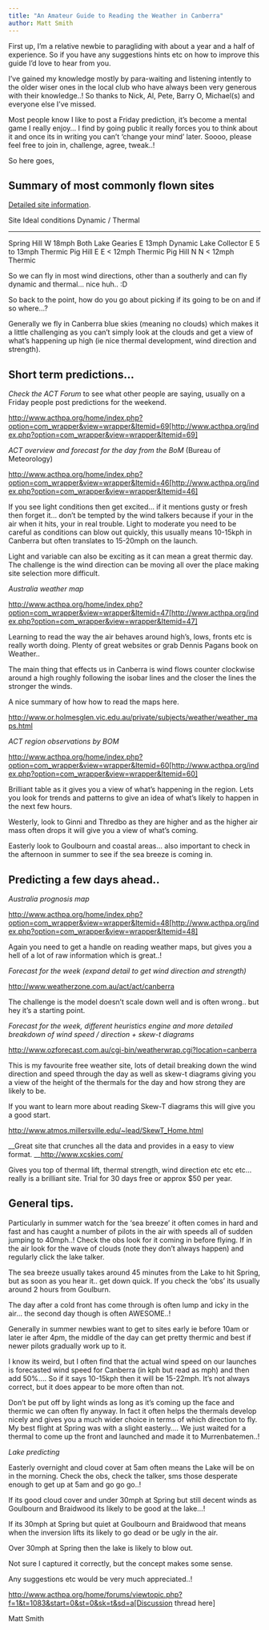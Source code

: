 ```yaml
---
title: "An Amateur Guide to Reading the Weather in Canberra"
author: Matt Smith
---
```


First up, I’m a relative newbie to paragliding with about a year and a
half of experience. So if you have any suggestions hints etc on how to
improve this guide I’d love to hear from you.

I’ve gained my knowledge mostly by para-waiting and listening intently
to the older wiser ones in the local club who have always been very
generous with their knowledge..! So thanks to Nick, Al, Pete, Barry O,
Michael(s) and everyone else I’ve missed.

Most people know I like to post a Friday prediction, it’s become a
mental game I really enjoy… I find by going public it really forces you
to think about it and once its in writing you can’t ‘change your mind’
later. Soooo, please feel free to join in, challenge, agree, tweak..!

So here goes,

## Summary of most commonly flown sites

[Detailed site information](/flying-ACT/sites).


Site           Ideal conditions  Dynamic / Thermal
-------------- ----------------- -----------------
Spring Hill    W 18mph           Both
Lake Gearies   E 13mph           Dynamic
Lake Collector E 5 to 13mph      Thermic
Pig Hill E     E < 12mph         Thermic
Pig Hill N     N < 12mph         Thermic

So we can fly in most wind directions, other than a southerly and can
fly dynamic and thermal… nice
huh.. :D

So back to the point, how do you go about picking if its going to be on
and if so where…?

Generally we fly in Canberra blue skies (meaning no clouds) which makes
it a little challenging as you can’t simply look at the clouds and get a
view of what’s happening up high (ie nice thermal development, wind
direction and strength).

## Short term predictions…

_Check the ACT Forum_ to see what other people are saying, usually on a
Friday people post predictions for the weekend.

http://www.acthpa.org/home/index.php?option=com_wrapper&view=wrapper&Itemid=69[http://www.acthpa.org/index.php?option=com_wrapper&view=wrapper&Itemid=69]

_ACT overview and forecast for the day from the BoM_ (Bureau of
Meteorology)

http://www.acthpa.org/home/index.php?option=com_wrapper&view=wrapper&Itemid=46[http://www.acthpa.org/index.php?option=com_wrapper&view=wrapper&Itemid=46]

If you see light conditions then get excited… if it mentions gusty or
fresh then forget it… don’t be tempted by the wind talkers because if
your in the air when it hits, your in real trouble. Light to moderate
you need to be careful as conditions can blow out quickly, this usually
means 10-15kph in Canberra but often translates to 15-20mph on the
launch.

Light and variable can also be exciting as it can mean a great thermic
day. The challenge is the wind direction can be moving all over the
place making site selection more difficult.

_Australia weather map_

http://www.acthpa.org/home/index.php?option=com_wrapper&view=wrapper&Itemid=47[http://www.acthpa.org/index.php?option=com_wrapper&view=wrapper&Itemid=47]

Learning to read the way the air behaves around high’s, lows, fronts etc
is really worth doing. Plenty of great websites or grab Dennis Pagans
book on Weather..

The main thing that effects us in Canberra is wind flows counter
clockwise around a high roughly following the isobar lines and the
closer the lines the stronger the winds.

A nice summary of how how to read the maps here.

http://www.or.holmesglen.vic.edu.au/private/subjects/weather/weather_maps.html

_ACT region observations by BOM_

http://www.acthpa.org/home/index.php?option=com_wrapper&view=wrapper&Itemid=60[http://www.acthpa.org/index.php?option=com_wrapper&view=wrapper&Itemid=60]

Brilliant table as it gives you a view of what’s happening in the
region. Lets you look for trends and patterns to give an idea of what’s
likely to happen in the next few hours.

Westerly, look to Ginni and Thredbo as they are higher and as the higher
air mass often drops it will give you a view of what’s coming.

Easterly look to Goulbourn and coastal areas… also important to check in
the afternoon in summer to see if the sea breeze is coming in.

## Predicting a few days ahead..

_Australia prognosis map_

http://www.acthpa.org/home/index.php?option=com_wrapper&view=wrapper&Itemid=48[http://www.acthpa.org/index.php?option=com_wrapper&view=wrapper&Itemid=48]

Again you need to get a handle on reading weather maps, but gives you a
hell of a lot of raw information which is great..!

_Forecast for the week (expand detail to get wind direction and
strength)_

http://www.weatherzone.com.au/act/act/canberra

The challenge is the model doesn’t scale down well and is often wrong..
but hey it’s a starting point.

_Forecast for the week, different heuristics engine and more detailed
breakdown of wind speed / direction + skew-t diagrams_

http://www.ozforecast.com.au/cgi-bin/weatherwrap.cgi?location=canberra

This is my favourite free weather site, lots of detail breaking down the
wind direction and speed through the day as well as skew-t diagrams
giving you a view of the height of the thermals for the day and how
strong they are likely to be.

If you want to learn more about reading Skew-T diagrams this will give
you a good start.

http://www.atmos.millersville.edu/~lead/SkewT_Home.html

__Great site that crunches all the data and provides in a easy to view
format. __http://www.xcskies.com/

Gives you top of thermal lift, thermal strength, wind direction etc etc
etc… really is a brilliant site. Trial for 30 days free or approx $50
per year.

## General tips.

Particularly in summer watch for the ‘sea breeze’ it often comes in hard
and fast and has caught a number of pilots in the air with speeds all of
sudden jumping to 40mph..! Check the obs look for it coming in before
flying. If in the air look for the wave of clouds (note they don’t
always happen) and regularly click the lake talker.

The sea breeze usually takes around 45 minutes from the Lake to hit
Spring, but as soon as you hear it.. get down quick. If you check the
‘obs’ its usually around 2 hours from Goulburn.

The day after a cold front has come through is often lump and icky in
the air… the second day though is often AWESOME..!

Generally in summer newbies want to get to sites early ie before 10am or
later ie after 4pm, the middle of the day can get pretty thermic and
best if newer pilots gradually work up to it.

I know its weird, but I often find that the actual wind speed on our
launches is forecasted wind speed for Canberra (in kph but read as mph)
and then add 50%.... So if it says 10-15kph then it will be 15-22mph.
It’s not always correct, but it does appear to be more often than not.

Don’t be put off by light winds as long as it’s coming up the face and
thermic we can often fly anyway. In fact it often helps the thermals
develop nicely and gives you a much wider choice in terms of which
direction to fly. My best flight at Spring was with a slight easterly….
We just waited for a thermal to come up the front and launched and made
it to Murrenbatemen..!

_Lake predicting_

Easterly overnight and cloud cover at 5am often means the Lake will be
on in the morning. Check the obs, check the talker, sms those desperate
enough to get up at 5am and go go go..!

If its good cloud cover and under 30mph at Spring but still decent winds
as Goulbourn and Braidwood its likely to be good at the lake...!

If its 30mph at Spring but quiet at Goulbourn and Braidwood that means
when the inversion lifts its likely to go dead or be ugly in the air.

Over 30mph at Spring then the lake is likely to blow out.

Not sure I captured it correctly, but the concept makes some sense.

Any suggestions etc would be very much appreciated..!

http://www.acthpa.org/home/forums/viewtopic.php?f=1&t=1083&start=0&st=0&sk=t&sd=a[Discussion
thread here]

Matt Smith


